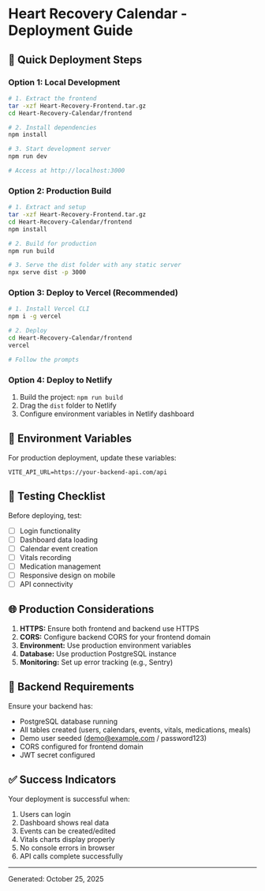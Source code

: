 # Heart Recovery Calendar - Deployment Guide

## 🚀 Quick Deployment Steps

### Option 1: Local Development
```bash
# 1. Extract the frontend
tar -xzf Heart-Recovery-Frontend.tar.gz
cd Heart-Recovery-Calendar/frontend

# 2. Install dependencies
npm install

# 3. Start development server
npm run dev

# Access at http://localhost:3000
```

### Option 2: Production Build
```bash
# 1. Extract and setup
tar -xzf Heart-Recovery-Frontend.tar.gz
cd Heart-Recovery-Calendar/frontend
npm install

# 2. Build for production
npm run build

# 3. Serve the dist folder with any static server
npx serve dist -p 3000
```

### Option 3: Deploy to Vercel (Recommended)
```bash
# 1. Install Vercel CLI
npm i -g vercel

# 2. Deploy
cd Heart-Recovery-Calendar/frontend
vercel

# Follow the prompts
```

### Option 4: Deploy to Netlify
1. Build the project: `npm run build`
2. Drag the `dist` folder to Netlify
3. Configure environment variables in Netlify dashboard

## 🔧 Environment Variables

For production deployment, update these variables:

```env
VITE_API_URL=https://your-backend-api.com/api
```

## 📱 Testing Checklist

Before deploying, test:
- [ ] Login functionality
- [ ] Dashboard data loading
- [ ] Calendar event creation
- [ ] Vitals recording
- [ ] Medication management
- [ ] Responsive design on mobile
- [ ] API connectivity

## 🌐 Production Considerations

1. **HTTPS:** Ensure both frontend and backend use HTTPS
2. **CORS:** Configure backend CORS for your frontend domain
3. **Environment:** Use production environment variables
4. **Database:** Use production PostgreSQL instance
5. **Monitoring:** Set up error tracking (e.g., Sentry)

## 🎯 Backend Requirements

Ensure your backend has:
- PostgreSQL database running
- All tables created (users, calendars, events, vitals, medications, meals)
- Demo user seeded (demo@example.com / password123)
- CORS configured for frontend domain
- JWT secret configured

## ✅ Success Indicators

Your deployment is successful when:
1. Users can login
2. Dashboard shows real data
3. Events can be created/edited
4. Vitals charts display properly
5. No console errors in browser
6. API calls complete successfully

---
Generated: October 25, 2025
